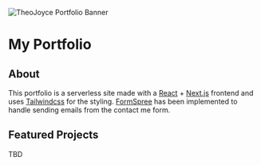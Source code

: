 ![TheoJoyce Portfolio Banner](https://i.imgur.com/ZdbZD8G.png)

# My Portfolio

## About

This portfolio is a serverless site made with a [React](https://github.com/facebook/react) + [Next.js](https://github.com/vercel/next.js/) frontend and uses [Tailwindcss](https://github.com/tailwindcss/tailwindcss) for the styling. [FormSpree](https://github.com/formspree/formspree-react) has been implemented to handle sending emails from the contact me form.

## Featured Projects

TBD
